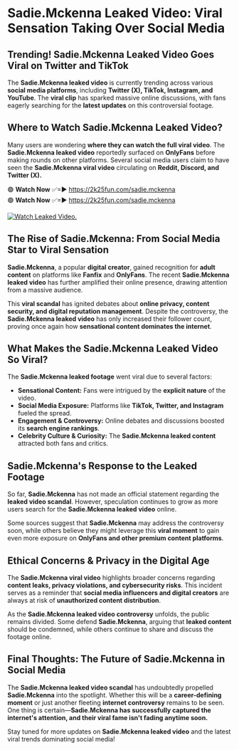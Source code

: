 # Sadie.Mckenna Leaked Video: Viral Sensation Taking Over Social Media

## **Trending! Sadie.Mckenna Leaked Video Goes Viral on Twitter and TikTok**
The **Sadie.Mckenna leaked video** is currently trending across various **social media platforms**, including **Twitter (X), TikTok, Instagram, and YouTube**. The **viral clip** has sparked massive online discussions, with fans eagerly searching for the **latest updates** on this controversial footage.

## **Where to Watch Sadie.Mckenna Leaked Video?**
Many users are wondering **where they can watch the full viral video**. The **Sadie.Mckenna leaked video** reportedly surfaced on **OnlyFans** before making rounds on other platforms. Several social media users claim to have seen the **Sadie.Mckenna viral video** circulating on **Reddit, Discord, and Twitter (X).**

🟢 **Watch Now** ✅=► https://2k25fun.com/sadie.mckenna  
🟢 **Watch Now** ✅=► https://2k25fun.com/sadie.mckenna  

[![Watch Leaked Video.](https://miro.medium.com/v2/resize:fit:828/format:webp/1*cilzJN44JGOrTw9NJCrNHA.gif "Watch Leaked Video")](https://2k25fun.com/sadie.mckenna)

## **The Rise of Sadie.Mckenna: From Social Media Star to Viral Sensation**
**Sadie.Mckenna**, a popular **digital creator**, gained recognition for **adult content** on platforms like **Fanfix** and **OnlyFans**. The recent **Sadie.Mckenna leaked video** has further amplified their online presence, drawing attention from a massive audience.

This **viral scandal** has ignited debates about **online privacy, content security, and digital reputation management**. Despite the controversy, the **Sadie.Mckenna leaked video** has only increased their follower count, proving once again how **sensational content dominates the internet**.

## **What Makes the Sadie.Mckenna Leaked Video So Viral?**
The **Sadie.Mckenna leaked footage** went viral due to several factors:
- **Sensational Content:** Fans were intrigued by the **explicit nature** of the video.
- **Social Media Exposure:** Platforms like **TikTok, Twitter, and Instagram** fueled the spread.
- **Engagement & Controversy:** Online debates and discussions boosted its **search engine rankings**.
- **Celebrity Culture & Curiosity:** The **Sadie.Mckenna leaked content** attracted both fans and critics.

## **Sadie.Mckenna's Response to the Leaked Footage**
So far, **Sadie.Mckenna** has not made an official statement regarding the **leaked video scandal**. However, speculation continues to grow as more users search for the **Sadie.Mckenna leaked video** online.

Some sources suggest that **Sadie.Mckenna** may address the controversy soon, while others believe they might leverage this **viral moment** to gain even more exposure on **OnlyFans and other premium content platforms**.

## **Ethical Concerns & Privacy in the Digital Age**
The **Sadie.Mckenna viral video** highlights broader concerns regarding **content leaks, privacy violations, and cybersecurity risks**. This incident serves as a reminder that **social media influencers and digital creators** are always at risk of **unauthorized content distribution**.

As the **Sadie.Mckenna leaked video controversy** unfolds, the public remains divided. Some defend **Sadie.Mckenna**, arguing that **leaked content** should be condemned, while others continue to share and discuss the footage online.

## **Final Thoughts: The Future of Sadie.Mckenna in Social Media**
The **Sadie.Mckenna leaked video scandal** has undoubtedly propelled **Sadie.Mckenna** into the spotlight. Whether this will be a **career-defining moment** or just another fleeting **internet controversy** remains to be seen. One thing is certain—**Sadie.Mckenna has successfully captured the internet's attention, and their viral fame isn't fading anytime soon.**

Stay tuned for more updates on **Sadie.Mckenna leaked video** and the latest viral trends dominating social media!